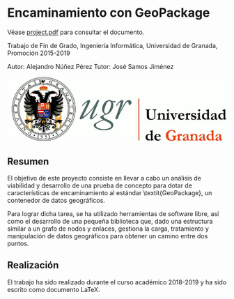 # Encaminamiento con GeoPackage

Véase [project.pdf](https://github.com/Alxe/UGR_TFG/blob/master/project.pdf) para consultar el documento.

Trabajo de Fin de Grado, 
Ingeniería Informática, 
Universidad de Granada,
Promoción 2015-2019

Autor: Alejandro Núñez Pérez
Tutor: José Samos Jiménez

![Universidad de Granada](https://github.com/Alxe/UGR_TFG/blob/master/img/logo_ugr.jpg)

## Resumen

El objetivo de este proyecto consiste en llevar a cabo un análisis de viabilidad y desarrollo de una prueba de concepto para dotar de características de encaminamiento al estándar \textit{GeoPackage}, un contenedor de datos geográficos. 
	
Para lograr dicha tarea, se ha utilizado herramientas de software libre, así como el desarrollo de una pequeña biblioteca que, dado una estructura similar a un grafo de nodos y enlaces, gestiona la carga, tratamiento y manipulación de datos geográficos para obtener un camino entre dos puntos.

## Realización

El trabajo ha sido realizado durante el curso académico 2018-2019 y ha sido escrito como documento LaTeX.
